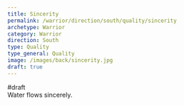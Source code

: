 ```yaml
---
title: Sincerity
permalink: /warrior/direction/south/quality/sincerity
archetype: Warrior
category: Warrior
direction: South
type: Quality
type_general: Quality
image: /images/back/sincerity.jpg
draft: true
---
```

#draft   
Water flows sincerely.   
  
 
